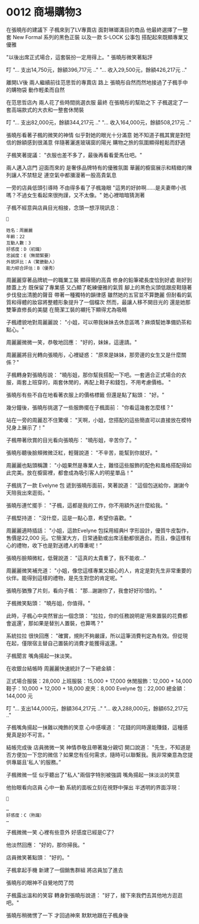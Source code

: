 # 0012 商場購物3

在張曉彤的建議下
子楓來到了LV專賣店
面對琳瑯滿目的商品
他最終選擇了一整套 New Formal 系列的黑色正裝
以及一款 S-LOCK 公事包
搭配起來既顯專業又優雅

"以後出席正式場合，這套裝扮一定用得上。"
張曉彤微笑著點評

叮
"... 支出14,750元，餘額396,717元 .."
"... 收入29,500元，餘額426,217元 .."

離開LV後
兩人繼續前往范思哲的專賣店
路上
張曉彤自然而然地接過了子楓手中的購物袋
動作輕柔而自然

在范思哲店內
兩人花了些時間挑選衣服
最終
在張曉彤的幫助之下
子楓選定了一套高端款式的大衣和一整套休閒裝

叮
"... 支出82,000元，餘額344,217元 .."
"... 收入164,000元，餘額508,217元 .."

張曉彤看著子楓的微笑的神情
似乎對她的眼光十分滿意
她不知道子楓其實是對短信的餘額感到很滿意
伴隨著灑進玻璃窗的陽光
購物之旅的氛圍顯得輕鬆而舒適

子楓笑著提議：
"衣服也差不多了，最後再看看愛馬仕吧。"

兩人邁入店門
迎面而來的
是奢侈品牌特有的優雅氛圍
華麗的櫥窗展示和精緻的陳列讓人不禁駐足
連空氣中都瀰漫著一股高貴氣息

一旁的店員低頭引導時
不由得多看了子楓幾眼
"這男的好帥啊……是夫妻帶小孩嗎？不過女生看起來很拘謹，又不太像。"
她心裡暗暗猜測著

子楓不經意與店員目光相接，念頭一想浮現訊息：

```
📰

姓名：周麗麗
年齡：22
互動人數：3
好感度：D（初識）
忠誠度：E（無關緊要）
外貌評比：A（驚艷動人）
能力綜合評估：B（優秀）

```

周麗麗穿著品牌統一的職業工裝
顯得簡約高貴
修身的鉛筆裙長度恰到好處
剛好到膝蓋上方
既保留了專業感
又凸顯了乾練優雅的氣質
腳上的黑色尖頭低跟皮鞋隨著步伐發出清脆的聲音
帶著一種獨特的韻律感
雖然她的五官並不算艷麗
但耐看的氣質和得體的妝容將整體形象提升了一個檔次
然而，最讓人移不開目光的
還是她那雙筆直修長的美腿
在簡潔工裝的襯托下顯得尤為吸睛

子楓禮貌地對周麗麗說：
"小姐，可以帶我妹妹去休息區嗎？麻煩幫她準備奶茶和點心。"

周麗麗微微一笑，恭敬地回應：
"好的，妹妹，這邊請。"

周麗麗將目光轉向張曉彤，心裡疑惑：
"原來是妹妹，那旁邊的女生又是什麼關係？"

子楓轉身對張曉彤說：
"曉彤姐，那你幫我搭配一下吧。一套適合正式場合的衣服，兩套上班穿的，兩套休閒的，再配上鞋子和錢包，不用考慮價格。 "

張曉彤有些不自在地看著衣服上的價格標籤
但還是點了點頭：
"好。"

幾分鐘後，張曉彤挑選了一些服飾擺在子楓面前：
"你看這幾套怎麼樣？"

站在一旁的周麗忍不住驚嘆：
"天啊，小姐，您搭配的這些簡直可以直接放在模特兒身上展示了！"

子楓帶著欣賞的目光看向張曉彤：
"曉彤姐，辛苦你了。"

張曉彤聽後臉頰微微泛紅，輕聲說道：
"不辛苦，能幫到你就好。"

周麗麗也點頭稱讚：
"小姐果然是專業人士，難怪這些服飾的配色和風格搭配得如此完美。放在櫥窗裡，都會成為吸引客人的明星單品！"

子楓挑了一款 Evelyne 包 遞到張曉彤面前，笑著說道：
"這個包送給你，謝謝今天陪我出來逛街。"

張曉彤連忙擺手：
"子楓，這都是我的工作，你不用額外送什麼給我。"

子楓堅持道：
"沒什麼，這是一點心意，希望你喜歡。"

周麗麗適時插話：
"小姐，這款Evelyne 包採用經典H 字形設計，優質牛皮製作，售價是22,000 元。它簡潔大方，日常通勤或出席活動都很適合。而且，像這樣有心的禮物，收下也是對送禮人的尊重呢！”

張曉彤臉頰微紅，低聲說道：
"這真的太貴重了，我不能收…"

周麗麗微笑補充道：
"小姐，像您這樣專業又細心的人，肯定是對先生非常重要的伙伴。能得到這樣的禮物，是先生對您的肯定呢。"

張曉彤猶豫了片刻，看向子楓：
"那…謝謝你了，我會好好珍惜的。"

子楓微笑點頭：
"曉彤姐，你值得。"

此時，子楓心中突然冒出一個念頭：
"拉拉，你的任務說明是‘用來置裝的花費都會返還’，那如果是替別人置裝，也算嗎？"

系統拉拉 很快回應：
"確實，規則不夠嚴謹，所以這筆消費判定為有效。但從現在起，僅限宿主替自己置裝的消費才能獲得返還。"

子楓聞言
嘴角揚起一抹淡笑。

在收銀台結帳時
周麗麗快速統計了一下總金額：

正式場合服裝：28,000
上班服裝：15,000 + 17,000
休閒服飾：12,000 + 14,000
鞋子：10,000 + 12,000 + 18,000
皮夾：8,000
Evelyne 包：22,000
總金額：144,000 元

叮
"... 支出144,000元，餘額364,217元 .."
"... 收入288,000元，餘額652,217元 .."

子楓嘴角揚起一抹難以掩飾的笑意
心中感嘆道：
"花錢的同時還能賺錢，這種感覺真是妙不可言。"

結帳完成後
店員微微一笑
神情恭敬且帶著幾分親切
開口說道：
"先生，不知道是否方便加一下您的微信？如果您有任何需求，隨時可以聯繫我。我非常樂意為您提供專屬且'私人'的服務。”

子楓微微一怔
似乎聽出了"私人"兩個字特別被強調
嘴角揚起一抹淡淡的笑意

他抬眼看向店員
心中一動
系統的面板立刻在視野中彈出
半透明的界面浮現：

```
📰

…
好感度：C（熟識）
…

```

子楓微微一笑
心裡有些意外
好感度已經是C了?

他淡然回應：
"好的，那你掃我。"

店員微笑著點頭：
"好的。"

子楓拿起手機
新建了一個銷售群組
將店員加了進去

張曉彤的眼神不自覺地閃了閃

子楓露出溫和的笑容
轉身對張曉彤說道：
"好了，接下來我們去其他地方逛逛吧。"

張曉彤稍微愣了一下
才回過神來
默默地跟在子楓身後